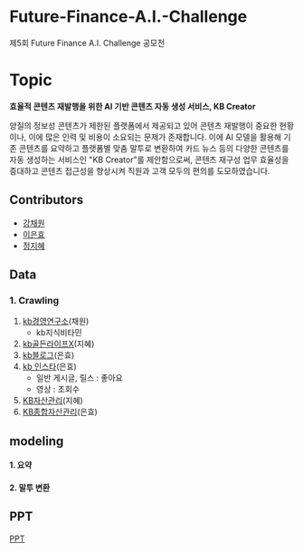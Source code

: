 # Future-Finance-A.I.-Challenge
제5회 Future Finance A.I. Challenge 공모전

# Topic
**효율적 콘텐츠 재발행을 위한 AI 기반 콘텐츠 자동 생성 서비스, KB Creator**

양질의 정보성 콘텐츠가 제한된 플랫폼에서 제공되고 있어 콘텐츠 재발행이 중요한 현황이나, 이에 많은 인력 및 비용이 소요되는 문제가 존재합니다. 이에 AI 모델을 활용해 기존 콘텐츠를 요약하고 플랫폼별 맞춤 말투로 변환하여 카드 뉴스 등의 다양한 콘텐츠를 자동 생성하는 서비스인 "KB Creator"를 제안함으로써, 콘텐츠 재구성 업무 효율성을 증대하고 콘텐츠 접근성을 향상시켜 직원과 고객 모두의 편의를 도모하였습니다.


## Contributors
- [강채원](https://github.com/chaeonee)
- [이은효](https://github.com/leunco)
- [정지혜](https://github.com/dahlia52)

## Data  
### 1. Crawling
   1) [kb경영연구소](https://www.kbfg.com/kbresearch/index.do)(채원)
      - kb지식비타민
   2) [kb골든라이프X](https://www.kbgoldenlifex.com/senior/XAA72P05011.kb)(지혜)
   3) [kb블로그](https://blog.naver.com/youngkbblog/223161279034)(은효)
   4) [kb 인스타](https://www.instagram.com/kbkookminbank/)(은효)
       - 일반 게시글, 릴스 : 좋아요  
       - 영상 : 조회수  
   5) [KB자산관리](https://omoney.kbstar.com/quics?page=C042014#loading)(지혜)
   6) [KB종합자산관리](https://omoney.kbstar.com/quics?page=C042014#loading)(은효)

## modeling
#### 1. 요약  

#### 2. 말투 변환  


## PPT
[PPT](https://github.com/dahlia52/Future-Finance-A.I.-Challenge/blob/main/KBCreator.pdf)
